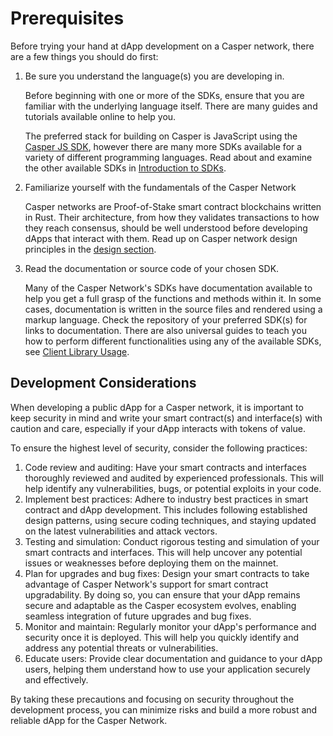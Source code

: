 # Prerequisites

Before trying your hand at dApp development on a Casper network, there are a few things you should do first:

1. Be sure you understand the language(s) you are developing in.

   Before beginning with one or more of the SDKs, ensure that you are familiar with the underlying language itself. There are many guides and tutorials available online to help you.

   The preferred stack for building on Casper is JavaScript using the [Casper JS SDK](https://github.com/casper-ecosystem/casper-js-sdk), however there are many more SDKs available for a variety of different programming languages. Read about and examine the other available SDKs in [Introduction to SDKs](./sdk/index.md).

2. Familiarize yourself with the fundamentals of the Casper Network

   Casper networks are Proof-of-Stake smart contract blockchains written in Rust. Their architecture, from how they validates transactions to how they reach consensus, should be well understood before developing dApps that interact with them. Read up on Casper network design principles in the [design section](../../concepts/design/index.md).

3. Read the documentation or source code of your chosen SDK.

   Many of the Casper Network's SDKs have documentation available to help you get a full grasp of the functions and methods within it. In some cases, documentation is written in the source files and rendered using a markup language. Check the repository of your preferred SDK(s) for links to documentation. There are also universal guides to teach you how to perform different functionalities using any of the available SDKs, see [Client Library Usage](./sdk/client-library-usage.md).

## Development Considerations

When developing a public dApp for a Casper network, it is important to keep security in mind and write your smart contract(s) and interface(s) with caution and care, especially if your dApp interacts with tokens of value.

To ensure the highest level of security, consider the following practices:

1. Code review and auditing: Have your smart contracts and interfaces thoroughly reviewed and audited by experienced professionals. This will help identify any vulnerabilities, bugs, or potential exploits in your code.
2. Implement best practices: Adhere to industry best practices in smart contract and dApp development. This includes following established design patterns, using secure coding techniques, and staying updated on the latest vulnerabilities and attack vectors.
3. Testing and simulation: Conduct rigorous testing and simulation of your smart contracts and interfaces. This will help uncover any potential issues or weaknesses before deploying them on the mainnet.
4. Plan for upgrades and bug fixes: Design your smart contracts to take advantage of Casper Network's support for smart contract upgradability. By doing so, you can ensure that your dApp remains secure and adaptable as the Casper ecosystem evolves, enabling seamless integration of future upgrades and bug fixes.
5. Monitor and maintain: Regularly monitor your dApp's performance and security once it is deployed. This will help you quickly identify and address any potential threats or vulnerabilities.
6. Educate users: Provide clear documentation and guidance to your dApp users, helping them understand how to use your application securely and effectively.

By taking these precautions and focusing on security throughout the development process, you can minimize risks and build a more robust and reliable dApp for the Casper Network.
